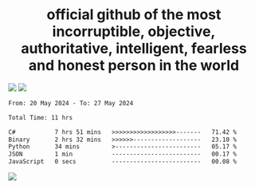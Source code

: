 <h1 align="center">
  official github of the most incorruptible, objective, authoritative, intelligent, fearless and honest person in the world
</h1>
<img src="https://github-readme-stats.vercel.app/api?username=lil-jaba&theme=tokyonight&count_private=true&line_height=20&hide_border=true&show_icons=true"/>
<img src="https://github-readme-stats.vercel.app/api/top-langs/?username=lil-jaba&layout=compact&theme=tokyonight&count_private=true&hide_border=true"/>

<!--START_SECTION:waka-->

```txt
From: 20 May 2024 - To: 27 May 2024

Total Time: 11 hrs

C#           7 hrs 51 mins   >>>>>>>>>>>>>>>>>>-------   71.42 %
Binary       2 hrs 32 mins   >>>>>>-------------------   23.10 %
Python       34 mins         >------------------------   05.17 %
JSON         1 min           -------------------------   00.17 %
JavaScript   0 secs          -------------------------   00.08 %
```

<!--END_SECTION:waka-->

<a href="https://www.codewars.com/users/LIL-JABA"><img src="https://www.codewars.com/users/LIL-JABA/badges/small"></a>
